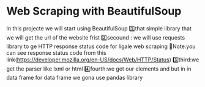 # Web Scraping with BeautifulSoup
In this projecte we will start  using BeautifulSoup 1️⃣that simple library that we will  get  the url of the website frist
2️⃣secound : we will use requests library to ge HTTP response status code for ligale web scraping
📓Note:you can see response status code  from this link(https://developer.mozilla.org/en-US/docs/Web/HTTP/Status)
3️⃣third:we get the parser like lxml or html
4️⃣fourth:we get our elements and but in in data frame 
for data frame we gona use pandas library 
